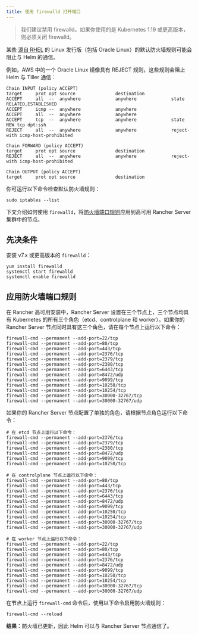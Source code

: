 ```yaml
---
title: 使用 firewalld 打开端口
---
```


> 我们建议禁用 firewalld。如果你使用的是 Kubernetes 1.19 或更高版本，则必须关闭 firewalld。

某些 [源自 RHEL](https://en.wikipedia.org/wiki/Red_Hat_Enterprise_Linux#Rebuilds) 的 Linux 发行版（包括 Oracle Linux）的默认防火墙规则可能会阻止与 Helm 的通信。

例如，AWS 中的一个 Oracle Linux 镜像具有 REJECT 规则，这些规则会阻止 Helm 与 Tiller 通信：

```
Chain INPUT (policy ACCEPT)
target     prot opt source               destination
ACCEPT     all  --  anywhere             anywhere             state RELATED,ESTABLISHED
ACCEPT     icmp --  anywhere             anywhere
ACCEPT     all  --  anywhere             anywhere
ACCEPT     tcp  --  anywhere             anywhere             state NEW tcp dpt:ssh
REJECT     all  --  anywhere             anywhere             reject-with icmp-host-prohibited

Chain FORWARD (policy ACCEPT)
target     prot opt source               destination
REJECT     all  --  anywhere             anywhere             reject-with icmp-host-prohibited

Chain OUTPUT (policy ACCEPT)
target     prot opt source               destination
```

你可运行以下命令检查默认防火墙规则：

```
sudo iptables --list
```

下文介绍如何使用 `firewalld`，将[防火墙端口规则](../../getting-started/installation-and-upgrade/installation-requirements/installation-requirements.md#端口要求)应用到高可用 Rancher Server 集群中的节点。

## 先决条件

安装 v7.x 或更高版本的 `firewalld`：

```
yum install firewalld
systemctl start firewalld
systemctl enable firewalld
```

## 应用防火墙端口规则

在 Rancher 高可用安装中，Rancher Server 设置在三个节点上，三个节点均具有 Kubernetes 的所有三个角色（etcd、controlplane 和 worker）。如果你的 Rancher Server 节点同时具有这三个角色，请在每个节点上运行以下命令：

```
firewall-cmd --permanent --add-port=22/tcp
firewall-cmd --permanent --add-port=80/tcp
firewall-cmd --permanent --add-port=443/tcp
firewall-cmd --permanent --add-port=2376/tcp
firewall-cmd --permanent --add-port=2379/tcp
firewall-cmd --permanent --add-port=2380/tcp
firewall-cmd --permanent --add-port=6443/tcp
firewall-cmd --permanent --add-port=8472/udp
firewall-cmd --permanent --add-port=9099/tcp
firewall-cmd --permanent --add-port=10250/tcp
firewall-cmd --permanent --add-port=10254/tcp
firewall-cmd --permanent --add-port=30000-32767/tcp
firewall-cmd --permanent --add-port=30000-32767/udp
```
如果你的 Rancher Server 节点配置了单独的角色，请根据节点角色运行以下命令：

```
# 在 etcd 节点上运行以下命令：
firewall-cmd --permanent --add-port=2376/tcp
firewall-cmd --permanent --add-port=2379/tcp
firewall-cmd --permanent --add-port=2380/tcp
firewall-cmd --permanent --add-port=8472/udp
firewall-cmd --permanent --add-port=9099/tcp
firewall-cmd --permanent --add-port=10250/tcp

# 在 controlplane 节点上运行以下命令：
firewall-cmd --permanent --add-port=80/tcp
firewall-cmd --permanent --add-port=443/tcp
firewall-cmd --permanent --add-port=2376/tcp
firewall-cmd --permanent --add-port=6443/tcp
firewall-cmd --permanent --add-port=8472/udp
firewall-cmd --permanent --add-port=9099/tcp
firewall-cmd --permanent --add-port=10250/tcp
firewall-cmd --permanent --add-port=10254/tcp
firewall-cmd --permanent --add-port=30000-32767/tcp
firewall-cmd --permanent --add-port=30000-32767/udp

# 在 worker 节点上运行以下命令：
firewall-cmd --permanent --add-port=22/tcp
firewall-cmd --permanent --add-port=80/tcp
firewall-cmd --permanent --add-port=443/tcp
firewall-cmd --permanent --add-port=2376/tcp
firewall-cmd --permanent --add-port=8472/udp
firewall-cmd --permanent --add-port=9099/tcp
firewall-cmd --permanent --add-port=10250/tcp
firewall-cmd --permanent --add-port=10254/tcp
firewall-cmd --permanent --add-port=30000-32767/tcp
firewall-cmd --permanent --add-port=30000-32767/udp
```

在节点上运行 `firewall-cmd` 命令后，使用以下命令启用防火墙规则：

```
firewall-cmd --reload
```

**结果**：防火墙已更新，因此 Helm 可以与 Rancher Server 节点通信了。
